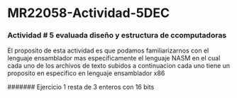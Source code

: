 # MR22058-Actividad-5DEC
### Actividad # 5 evaluada diseño y estructura de ccomputadoras 

El proposito de esta actividad es que podamos familiarizarnos con el lenguaje ensamblador 
mas especificamente el lenguaje NASM en el cual cada uno de los archivos de texto subidos
a continuacion cada uno tiene un proposito en especifico en lenguaje ensamblador x86

####### Ejercicio 1 resta de 3 enteros con 16 bits
